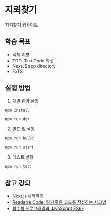 # 지뢰찾기

[지뢰찾기 웹사이트](http://minesweepe.com/)

## **학습 목표**

- 객체 지향
- TDD, Test Code 작성
- NextJS app directory
- FxTS

## 실행 방법

1. 개발 환경 실행

```bash
npm install
```

```bash
npm run dev
```

2. 빌드 및 실행

```bash
npm run build
```

```bash
npm run start
```

3. 테스트 실행

```bash
npm run test
```

## 참고 강의

- [Next.js 시작하기](https://nomadcoders.co/nextjs-for-beginners/lobby)
- [Readable Code: 읽기 좋은 코드를 작성하는 사고법](https://www.inflearn.com/course/readable-code-%EC%9D%BD%EA%B8%B0%EC%A2%8B%EC%9D%80%EC%BD%94%EB%93%9C-%EC%9E%91%EC%84%B1%EC%82%AC%EA%B3%A0%EB%B2%95/dashboard)
- [함수형 프로그래밍과 JavaScript ES6+](https://www.inflearn.com/course/functional-es6/dashboard)
